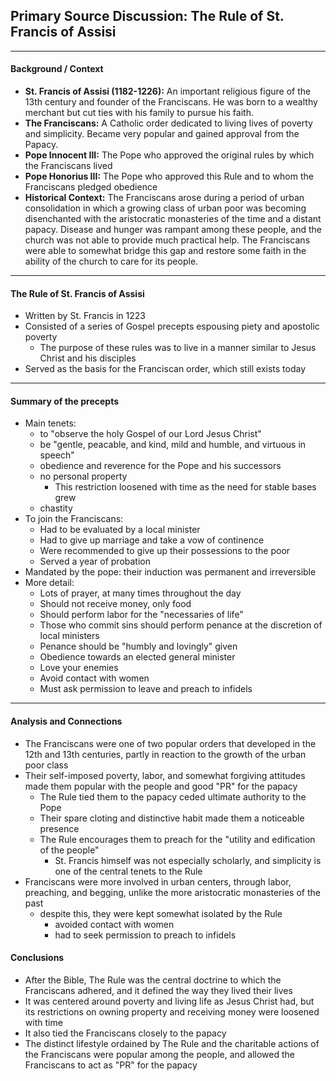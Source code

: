 <h2>Primary Source Discussion: The Rule of St. Francis of Assisi</h2> 

---

<h4>Background / Context</h4>

  * __St. Francis of Assisi (1182-1226):__ An important religious figure of the 13th century and founder of the Franciscans. He was born to a wealthy merchant but cut ties with his family to pursue his faith.
  * __The Franciscans:__  A Catholic order dedicated to living lives of poverty and simplicity. Became very popular and gained approval from the Papacy.
  * __Pope Innocent III:__ The Pope who approved the original rules by which the Franciscans lived
  * __Pope Honorius III:__ The Pope who approved this Rule and to whom the Franciscans pledged obedience
  * __Historical Context:__ The Franciscans arose during a period of urban consolidation in which a growing class of urban poor was becoming disenchanted with the aristocratic monasteries of the time and a distant papacy. Disease and hunger was rampant among these people, and the church was not able to provide much practical help. The Franciscans were able to somewhat bridge this gap and restore some faith in the ability of the church to care for its people.

---

<h4>The Rule of St. Francis of Assisi</h4>

  * Written by St. Francis in 1223
  * Consisted of a series of Gospel precepts espousing piety and apostolic poverty
      - The purpose of these rules was to live in a manner similar to Jesus Christ and his disciples
  * Served as the basis for the Franciscan order, which still exists today

---

<h4>Summary of the precepts</h4>

  * Main tenets:
      - to "observe the holy Gospel of our Lord Jesus Christ"
      - be "gentle, peacable, and kind, mild and humble, and virtuous in speech"
      - obedience and reverence for the Pope and his successors
      - no personal property
          + This restriction loosened with time as the need for stable bases grew
      - chastity
  * To join the Franciscans:
      - Had to be evaluated by a local minister
      - Had to give up marriage and take a vow of continence
      - Were recommended to give up their possessions to the poor
      - Served a year of probation
  * Mandated by the pope: their induction was permanent and irreversible
  * More detail:
      - Lots of prayer, at many times throughout the day
      - Should not receive money, only food
      - Should perform labor for the "necessaries of life"
      - Those who commit sins should perform penance at the discretion of local ministers
      - Penance should be "humbly and lovingly" given
      - Obedience towards an elected general minister
      - Love your enemies
      - Avoid contact with women
      - Must ask permission to leave and preach to infidels

---

<h4>Analysis and Connections</h4>

  * The Franciscans were one of two popular orders that developed in the 12th and 13th centuries, partly in reaction to the growth of the urban poor class
  * Their self-imposed poverty, labor, and somewhat forgiving attitudes made them popular with the people and good "PR" for the papacy
      - The Rule tied them to the papacy ceded ultimate authority to the Pope
      - Their spare cloting and distinctive habit made them a noticeable presence
      - The Rule encourages them to preach for the "utility and edification of the people"
          + St. Francis himself was not especially scholarly, and simplicity is one of the central tenets to the Rule
  * Franciscans were more involved in urban centers, through labor, preaching, and begging, unlike the more aristocratic monasteries of the past
      - despite this, they were kept somewhat isolated by the Rule
          + avoided contact with women
          + had to seek permission to preach to infidels


<h4>Conclusions</h4>

  * After the Bible, The Rule was the central doctrine to which the Franciscans adhered, and it defined the way they lived their lives
  * It was centered around poverty and living life as Jesus Christ had, but its restrictions on owning property and receiving money were loosened with time
  * It also tied the Franciscans closely to the papacy
  * The distinct lifestyle ordained by The Rule and the charitable actions of the Franciscans were popular among the people, and allowed the Franciscans to act as "PR" for the papacy